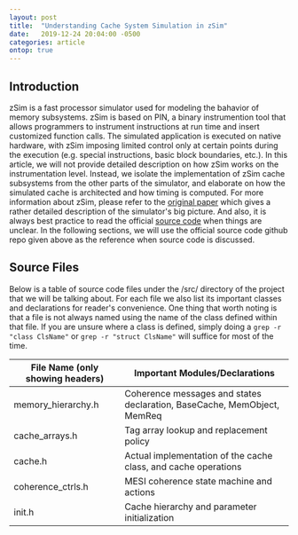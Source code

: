 ```yaml
---
layout: post
title:  "Understanding Cache System Simulation in zSim"
date:   2019-12-24 20:04:00 -0500
categories: article
ontop: true
---
```


## Introduction

zSim is a fast processor simulator used for modeling the bahavior of memory subsystems. zSim is based on PIN, a binary
instrumention tool that allows programmers to instrument instructions at run time and insert customized function calls.
The simulated application is executed on native hardware, with zSim imposing limited control only at certain points 
during the execution (e.g. special instructions, basic block boundaries, etc.). In this article, we will not provide 
detailed description on how zSim works on the instrumentation level. Instead, we isolate the implementation of zSim cache 
subsystems from the other parts of the simulator, and elaborate on how the simulated cache is architected and how timing 
is computed. For more information about zSim, please refer to the 
[original paper](http://people.csail.mit.edu/sanchez/papers/2013.zsim.isca.pdf) which gives a rather detailed description
of the simulator's big picture. And also, it is always best practice to read the official 
[source code](https://github.com/s5z/zsim) when things are unclear. In the following sections, we will use the official
source code github repo given above as the reference when source code is discussed. 

## Source Files

Below is a table of source code files under the /src/ directory of the project that we will be talking about. For each file
we also list its important classes and declarations for reader's convenience. One thing that worth noting is that a file is not
always named using the name of the class defined within that file. If you are unsure where a class is defined, simply doing
a `grep -r "class ClsName"` or `grep -r "struct ClsName"` will suffice for most of the time.

| File Name (only showing headers) | Important Modules/Declarations |
-----------------------------------|--------------------------------|
| memory\_hierarchy.h | Coherence messages and states declaration, BaseCache, MemObject, MemReq |
| cache\_arrays.h | Tag array lookup and replacement policy |
| cache.h | Actual implementation of the cache class, and cache operations |
| coherence\_ctrls.h | MESI coherence state machine and actions |
| init.h | Cache hierarchy and parameter initialization |


